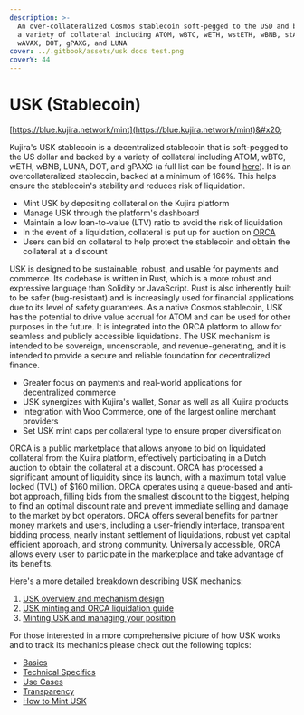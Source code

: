 ```yaml
---
description: >-
  An over-collateralized Cosmos stablecoin soft-pegged to the USD and backed by
  a variety of collateral including ATOM, wBTC, wETH, wstETH, wBNB, stATOM,
  wAVAX, DOT, gPAXG, and LUNA
cover: ../.gitbook/assets/usk docs test.png
coverY: 44
---
```


# USK (Stablecoin)

[https://blue.kujira.network/mint](https://blue.kujira.network/mint)&#x20;

Kujira's USK stablecoin is a decentralized stablecoin that is soft-pegged to the US dollar and  backed by a variety of collateral including ATOM, wBTC, wETH, wBNB, LUNA, DOT, and gPAXG (a full list can be found [here](https://blue.kujira.network/mint)). It is an overcollateralized stablecoin, backed at a minimum of 166%. This helps ensure the stablecoin's stability and reduces risk of liquidation.

* Mint USK by depositing collateral on the Kujira platform
* Manage USK through the platform's dashboard
* Maintain a low loan-to-value (LTV) ratio to avoid the risk of liquidation
* In the event of a liquidation, collateral is put up for auction on [ORCA](orca/)
* Users can bid on collateral to help protect the stablecoin and obtain the collateral at a discount

USK is designed to be sustainable, robust, and usable for payments and commerce. Its codebase is written in Rust, which is a more robust and expressive language than Solidity or JavaScript. Rust is also inherently built to be safer (bug-resistant) and is increasingly used for financial applications due to its level of safety guarantees. As a native Cosmos stablecoin, USK has the potential to drive value accrual for ATOM and can be used for other purposes in the future. It is integrated into the ORCA platform to allow for seamless and publicly accessible liquidations. The USK mechanism is intended to be sovereign, uncensorable, and revenue-generating, and it is intended to provide a secure and reliable foundation for decentralized finance.

* Greater focus on payments and real-world applications for decentralized commerce
* USK synergizes with Kujira's wallet, Sonar as well as all Kujira products
* Integration with Woo Commerce, one of the largest online merchant providers
* Set USK mint caps per collateral type to ensure proper diversification

ORCA is a public marketplace that allows anyone to bid on liquidated collateral from the Kujira platform, effectively participating in a Dutch auction to obtain the collateral at a discount. ORCA has processed a significant amount of liquidity since its launch, with a maximum total value locked (TVL) of $160 million. ORCA operates using a queue-based and anti-bot approach, filling bids from the smallest discount to the biggest, helping to find an optimal discount rate and prevent immediate selling and damage to the market by bot operators. ORCA offers several benefits for partner money markets and users, including a user-friendly interface, transparent bidding process, nearly instant settlement of liquidations, robust yet capital efficient approach, and strong community. Universally accessible, ORCA allows every user to participate in the marketplace and take advantage of its benefits.

Here's a more detailed breakdown describing USK mechanics:

1. [USK overview and mechanism design](https://medium.com/team-kujira/kujira-usk-stablecoin-launch-kickstarting-grown-up-defi-26b4372d7aef)
2. [USK minting and ORCA liquidation guide](https://medium.com/team-kujira/testnet-usk-minting-orca-liquidation-bids-4f1215e9677b)
3. [Minting USK and managing your position](https://medium.com/team-kujira/team-kujira-minting-usk-and-managing-your-position-6ba405bf1301)

For those interested in a more comprehensive picture of how USK works and to track its mechanics please check out the following topics:

* [Basics](usk-stablecoin/basics.md)
* [Technical Specifics](usk-stablecoin/technical-specifics.md)
* [Use Cases](usk-stablecoin/use-cases.md)
* [Transparency](usk-stablecoin/transparency.md)
* [How to Mint USK](blue/product-guides/how-to-mint-usk.md)
